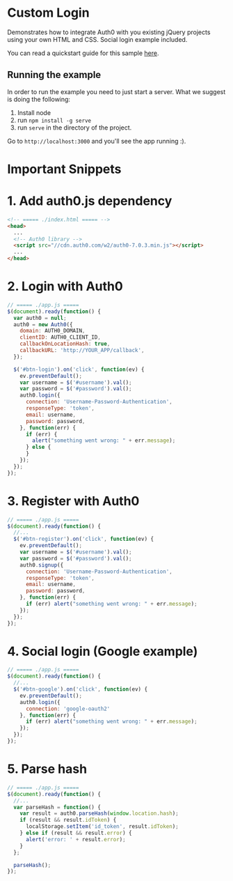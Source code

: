 # Custom Login

Demonstrates how to integrate Auth0 with you existing jQuery projects using your own HTML and CSS. Social login example included.

You can read a quickstart guide for this sample [here](https://auth0.com/docs/quickstart/spa/jquery/02-custom-login).

## Running the example

In order to run the example you need to just start a server. What we suggest is doing the following:

1. Install node
2. run `npm install -g serve`
3. run `serve` in the directory of the project.

Go to `http://localhost:3000` and you'll see the app running :).

# Important Snippets

# 1. Add auth0.js dependency
```html
<!-- ===== ./index.html ===== -->
<head>
  ...
  <!-- Auth0 library -->
  <script src="//cdn.auth0.com/w2/auth0-7.0.3.min.js"></script>
  ...
</head>
```

# 2. Login with Auth0
```javascript
// ===== ./app.js =====
$(document).ready(function() {
  var auth0 = null;
  auth0 = new Auth0({
    domain: AUTH0_DOMAIN,
    clientID: AUTH0_CLIENT_ID,
    callbackOnLocationHash: true,
    callbackURL: 'http://YOUR_APP/callback',
  });

  $('#btn-login').on('click', function(ev) {
    ev.preventDefault();
    var username = $('#username').val();
    var password = $('#password').val();
    auth0.login({
      connection: 'Username-Password-Authentication',
      responseType: 'token',
      email: username,
      password: password,
    }, function(err) {
      if (err) {
        alert("something went wrong: " + err.message);
      } else {
      }
    });
  });
});
```

# 3. Register with Auth0
```javascript
// ===== ./app.js =====
$(document).ready(function() {
  //...
  $('#btn-register').on('click', function(ev) {
    ev.preventDefault();
    var username = $('#username').val();
    var password = $('#password').val();
    auth0.signup({
      connection: 'Username-Password-Authentication',
      responseType: 'token',
      email: username,
      password: password,
    }, function(err) {
      if (err) alert("something went wrong: " + err.message);
    });
  });
});
```

# 4. Social login (Google example)
```javascript
// ===== ./app.js =====
$(document).ready(function() {
  //...
  $('#btn-google').on('click', function(ev) {
    ev.preventDefault();
    auth0.login({
      connection: 'google-oauth2'
    }, function(err) {
      if (err) alert("something went wrong: " + err.message);
    });
  });
});
```

# 5. Parse hash
```javascript
// ===== ./app.js =====
$(document).ready(function() {
  //...
  var parseHash = function() {
    var result = auth0.parseHash(window.location.hash);
    if (result && result.idToken) {
      localStorage.setItem('id_token', result.idToken);
    } else if (result && result.error) {
      alert('error: ' + result.error);
    }
  };

  parseHash();
});
```
